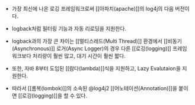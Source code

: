 - 가장 최신에 나온 로깅 프레임워크로써 [[아파치(apache)]]의 log4j의 다음 버전이다.

- logback처럼 필터링 기능과 자동 리로딩을 지원한다.
- logback과의 가장 큰 차이는 [[멀티스레드(Multi Thread)]] 환경에서 [[비동기(Asynchronous)]] 로거(Async Logger)의 경우 다른 [[로깅(logging)]] 프레임워크보다 처리량이 훨씬 많고, 대기 시간이 훨씬 짧다. 

- 또한, 자바 8부터 도입된 [[람다(lambda)]]식을 지원하고, Lazy Evalutaion을 지원한다.

- 따라서 [[롬복(lombok)]]의 소속된 @log4j2 [[어노테이션(Annotation)]]을 붙이면 [[로깅(logging)]]을 할 수 있다.